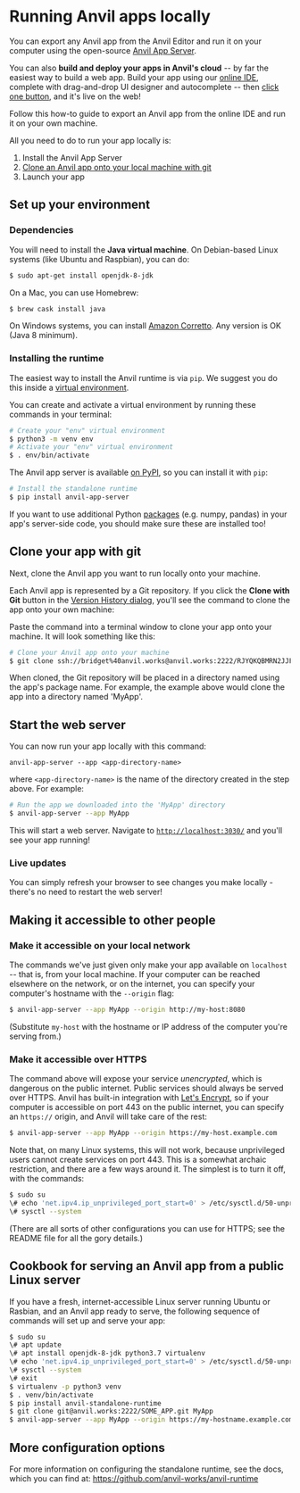 # Running Anvil apps locally

You can export any Anvil app from the Anvil Editor and run it on your computer using the open-source [Anvil App Server](https://github.com/anvil-works/anvil-runtime). 

You can also **build and deploy your apps in Anvil's cloud** -- by far the easiest way to build a web app. Build your app using our [online IDE](https://anvil.works), complete with drag-and-drop UI designer and autocomplete -- then [click one button](https://anvil.works/docs/deployment), and it's live on the web!

Follow this how-to guide to export an Anvil app from the online IDE and run it on your own machine.

All you need to do to run your app locally is:

1. Install the Anvil App Server
2. [Clone an Anvil app onto your local machine with git](https://anvil.works/docs/version-control/git)
3. Launch your app

## Set up your environment

### Dependencies

You will need to install the **Java virtual machine**. On Debian-based Linux systems (like Ubuntu and Raspbian), you can do:

```bash
$ sudo apt-get install openjdk-8-jdk
```

On a Mac, you can use Homebrew:
```bash
$ brew cask install java
```

On Windows systems, you can install [Amazon Corretto](https://aws.amazon.com/corretto/). Any version is OK (Java 8 minimum).


### Installing the runtime

The easiest way to install the Anvil runtime is via `pip`. We suggest you do this inside a [virtual environment](https://docs.python.org/3/library/venv.html).

You can create and activate a virtual environment by running these commands in your terminal:

```bash
# Create your "env" virtual environment
$ python3 -m venv env
# Activate your "env" virtual environment
$ . env/bin/activate
```

The Anvil app server is available [on PyPI](https://pypi.org/project/anvil-app-server), so you can install it with `pip`:

```bash
# Install the standalone runtime
$ pip install anvil-app-server
```

<!--{{<notice alert>}}-->
If you want to use additional Python [packages](https://anvil.works/docs/server/packages) (e.g. numpy, pandas) in your app's server-side code, you should make sure these are installed too!
<!--{{</notice>}}-->

## Clone your app with git

Next, clone the Anvil app you want to run locally onto your machine. 

Each Anvil app is represented by a Git repository. If you click the **Clone with Git** button in the [Version History dialog](https://anvil.works/docs/version-control), you'll see the command to clone the app onto your own machine:

<!-- {{<figure src="img/git-clone.png" alt="The Clone With Git dialog, with a box to copy your SSH public key into." narrow="true">}}
 -->
Paste the command into a terminal window to clone your app onto your machine. It will look something like this:

```bash
# Clone your Anvil app onto your machine
$ git clone ssh://bridget%40anvil.works@anvil.works:2222/RJYQKQBMRN2JJF6U.git MyApp
```

When cloned, the Git repository will be placed in a directory named using the app's package name. For example, the example above would clone the app into a directory named 'MyApp'.

## Start the web server

You can now run your app locally with this command:

`anvil-app-server --app <app-directory-name>`

where `<app-directory-name>` is the name of the directory created in the step above. For example:

```bash
# Run the app we downloaded into the 'MyApp' directory
$ anvil-app-server --app MyApp
```

This will start a web server. Navigate to [`http://localhost:3030/`](http://localhost:3030/) and you'll see your app running!

### Live updates

You can simply refresh your browser to see changes you make locally - there's no need to restart the web server!

## Making it accessible to other people

### Make it accessible on your local network

The commands we've just given only make your app available on `localhost` -- that is, from your local machine. If your computer can be reached elsewhere on the network, or on the internet, you can specify your computer's hostname with the `--origin` flag:

```bash
$ anvil-app-server --app MyApp --origin http://my-host:8080
```

(Substitute `my-host` with the hostname or IP address of the computer you're serving from.)


### Make it accessible over HTTPS

The command above will expose your service _unencrypted_, which is dangerous on the public internet. Public services should always be served over HTTPS. Anvil has built-in integration with [Let's Encrypt](https://letsencrypt.org), so if your computer is accessible on port 443 on the public internet, you can specify an `https://` origin, and Anvil will take care of the rest:

```bash
$ anvil-app-server --app MyApp --origin https://my-host.example.com
```

Note that, on many Linux systems, this will not work, because unprivileged users cannot create services on port 443. This is a somewhat archaic restriction, and there are a few ways around it. The simplest is to turn it off, with the commands:

```bash
$ sudo su
\# echo 'net.ipv4.ip_unprivileged_port_start=0' > /etc/sysctl.d/50-unprivileged-ports.conf
\# sysctl --system
```

(There are all sorts of other configurations you can use for HTTPS; see the README file for all the gory details.)

## Cookbook for serving an Anvil app from a public Linux server

If you have a fresh, internet-accessible Linux server running Ubuntu or Rasbian, and an Anvil app ready to serve, the following sequence of commands will set up and serve your app:

```bash
$ sudo su
\# apt update
\# apt install openjdk-8-jdk python3.7 virtualenv
\# echo 'net.ipv4.ip_unprivileged_port_start=0' > /etc/sysctl.d/50-unprivileged-ports.conf
\# sysctl --system
\# exit
$ virtualenv -p python3 venv
$ . venv/bin/activate
$ pip install anvil-standalone-runtime
$ git clone git@anvil.works:2222/SOME_APP.git MyApp
$ anvil-app-server --app MyApp --origin https://my-hostname.example.com
```


## More configuration options

For more information on configuring the standalone runtime, see the docs, which you can find at: https://github.com/anvil-works/anvil-runtime
